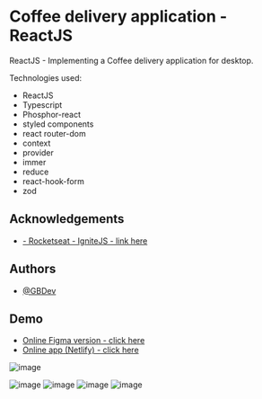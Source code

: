 
# Coffee delivery application  - ReactJS   

ReactJS - Implementing a Coffee delivery application for desktop.

 
Technologies used:

- ReactJS
- Typescript
- Phosphor-react 
- styled components
- react router-dom
- context
- provider
- immer
- reduce
- react-hook-form
- zod













## Acknowledgements

 - [- Rocketseat - IgniteJS - link here ](https://app.rocketseat.com.br/ignite/react-js)
 



 


## Authors

- [@GBDev](https://www.youtube.com/watch?v=TagcTdubxjg)





## Demo

- [Online Figma version - click here](https://www.figma.com/file/T7KSZLQT8biQOjbjK7ivIS/Coffee-Delivery-(Copy)?node-id=0%3A1)
- [Online app (Netlify) - click here](https://shimmering-florentine-f69fa1.netlify.app/)

![image](https://user-images.githubusercontent.com/63982700/197357237-95ec0040-05c1-41da-a047-26da8f7ec5e0.png)

![image](https://user-images.githubusercontent.com/63982700/197357266-990e1646-cdad-4957-915f-4068eb84756a.png)
![image](https://user-images.githubusercontent.com/63982700/197357276-41891314-c0a6-4121-8209-dc0b6369802c.png)
![image](https://user-images.githubusercontent.com/63982700/197357302-bb3fe057-f911-40a2-8d81-7df052072f9f.png)
![image](https://user-images.githubusercontent.com/63982700/197357317-1bbea20f-dc54-4692-8e56-5530f6cff7d9.png)
